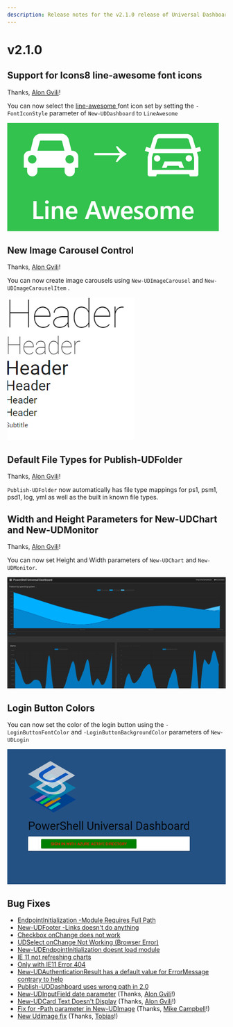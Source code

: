 ```yaml
---
description: Release notes for the v2.1.0 release of Universal Dashboard
---
```


# v2.1.0

## Support for Icons8 line-awesome font icons

Thanks, [Alon Gvili](https://github.com/AlonGvili)!

You can now select the [line-awesome ](https://icons8.com/line-awesome)font icon set by setting the `-FontIconStyle` parameter of `New-UDDashboard` to `LineAwesome`

![Line awesome icon set](../.gitbook/assets/image%20%281%29.png)

## New Image Carousel Control

Thanks, [Alon Gvili](https://github.com/AlonGvili)!

You can now create image carousels using `New-UDImageCarousel` and `New-UDImageCarouselItem` .

![Example Image Carousel](../.gitbook/assets/image%20%283%29.png)

## Default File Types for Publish-UDFolder

Thanks, [Alon Gvili](https://github.com/AlonGvili)!

`Publish-UDFolder` now automatically has file type mappings for ps1, psm1, psd1, log, yml as well as the built in known file types. 

## Width and Height Parameters for New-UDChart and New-UDMonitor

Thanks, [Alon Gvili](https://github.com/AlonGvili)!

You can now set Height and Width parameters of `New-UDChart` and `New-UDMonitor`.

![Example Charts and Monitors](../.gitbook/assets/image.png)

## Login Button Colors 

You can now set the color of the login button using the `-LoginButtonFontColor` and `-LoginButtonBackgroundColor` parameters of `New-UDLogin`

![Beautiful new login colors](../.gitbook/assets/image%20%282%29.png)

## Bug Fixes

*  [EndpointInitialization -Module Requires Full Path](https://github.com/ironmansoftware/universal-dashboard/issues/326)
*  [New-UDFooter -Links doesn't do anything](https://github.com/ironmansoftware/universal-dashboard/issues/362)
*  [Checkbox onChange does not work](https://github.com/ironmansoftware/universal-dashboard/issues/429)
*  [UDSelect onChange Not Working \(Browser Error\)](https://github.com/ironmansoftware/universal-dashboard/issues/338)
*  [New-UDEndpointInitialization doesnt load module](https://github.com/ironmansoftware/universal-dashboard/issues/366)
*  [IE 11 not refreshing charts](https://github.com/ironmansoftware/universal-dashboard/issues/395)
*  [Only with IE11 Error 404](https://github.com/ironmansoftware/universal-dashboard/issues/374)
*  [New-UDAuthenticationResult has a default value for ErrorMessage contrary to help](https://github.com/ironmansoftware/universal-dashboard/issues/371)
*  [Publish-UDDashboard uses wrong path in 2.0](https://github.com/ironmansoftware/universal-dashboard/issues/346)
*  [New-UDInputField date parameter](https://github.com/ironmansoftware/universal-dashboard/issues/388) \(Thanks, [Alon Gvili](https://github.com/AlonGvili)!\)
*  [New-UDCard Text Doesn't Display](https://github.com/ironmansoftware/universal-dashboard/issues/383) \(Thanks, [Alon Gvili](https://github.com/AlonGvili)!\)
*  [Fix for -Path parameter in New-UDImage](https://github.com/ironmansoftware/universal-dashboard/pull/373) \(Thanks, [Mike Campbell](https://github.com/exactmike)!\)
*  [New Udimage fix](https://github.com/ironmansoftware/universal-dashboard/pull/323) \(Thanks, [Tobias](https://github.com/PSTobiasMueller)!\)

 

##  

